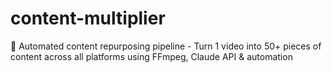 # content-multiplier
🚀 Automated content repurposing pipeline - Turn 1 video into 50+ pieces of content across all platforms using FFmpeg, Claude API &amp; automation
